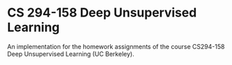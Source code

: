 # CS 294-158 Deep Unsupervised Learning
An implementation for the homework assignments of the course CS294-158 Deep Unsupervised Learning (UC Berkeley). 
